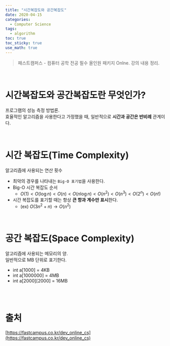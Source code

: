 ```yaml
---
title: "시간복잡도와 공간복잡도"
date: 2020-04-15
categories: 
  - Computer Science
tags:
  - algorithm
toc: true
toc_sticky: true
use_math: true
---
```

> 패스트캠퍼스 - 컴퓨터 공학 전공 필수 올인원 패키지 Onlne. 강의 내용 정리.

<br>

# 시간복잡도와 공간복잡도란 무엇인가?  
프로그램의 성능 측정 방법론.  
효율적인 알고리즘을 사용한다고 가정했을 때, 일반적으로 **시간과 공간은 반비례** 관계이다.

<br>

# 시간 복잡도(Time Complexity)
알고리즘에 사용되는 연산 횟수
- 최악의 경우를 나타내는 `Big-O 표기법`을 사용한다. 
- Big-O 시간 복잡도 순서
  - $O(1) < O(\log n) < O(n) < O(n\log n) < O(n^2) < O(n^3) < O(2^n) < O(n!)$
- 시간 복잡도를 표기할 때는 항상 **큰 항과 계수만 표시**한다.
  - (ex) $O(3n^2 + n) → O(n^2)$

<br>

# 공간 복잡도(Space Complexity)
알고리즘에 사용되는 메모리의 양.  
일반적으로 MB 단위로 표기한다.
  - int a[1000] = 4KB 
  - int a[1000000] = 4MB
  - int a[2000][2000] = 16MB  

<br>
<br>

# 출처
[https://fastcampus.co.kr/dev_online_cs](https://fastcampus.co.kr/dev_online_cs)
